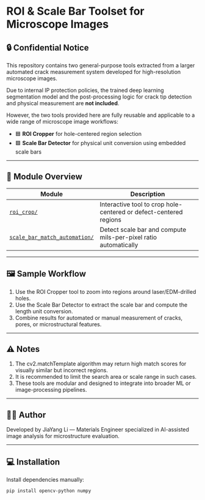 # ROI & Scale Bar Toolset for Microscope Images

## 🔒 Confidential Notice

This repository contains two general-purpose tools extracted from a larger automated crack measurement system developed for high-resolution microscope images.

Due to internal IP protection policies, the trained deep learning segmentation model and the post-processing logic for crack tip detection and physical measurement are **not included**.

However, the two tools provided here are fully reusable and applicable to a wide range of microscope image workflows:
- 🟦 **ROI Cropper** for hole-centered region selection
- 🟩 **Scale Bar Detector** for physical unit conversion using embedded scale bars

---

## 🧭 Module Overview

| Module | Description |
|--------|-------------|
| [`roi_crop/`](./roi_crop) | Interactive tool to crop hole-centered or defect-centered regions |
| [`scale_bar_match_automation/`](./scale_bar_match_automation) | Detect scale bar and compute mils-per-pixel ratio automatically |

---

## 🖼 Sample Workflow

1. Use the ROI Cropper tool to zoom into regions around laser/EDM-drilled holes.
2. Use the Scale Bar Detector to extract the scale bar and compute the length unit conversion.
3. Combine results for automated or manual measurement of cracks, pores, or microstructural features.

---

## ⚠️ Notes
1. The cv2.matchTemplate algorithm may return high match scores for visually similar but incorrect regions.
2. It is recommended to limit the search area or scale range in such cases.
3. These tools are modular and designed to integrate into broader ML or image-processing pipelines.


---

## 👨‍💻 Author
Developed by JiaYang Li — Materials Engineer specialized in AI-assisted image analysis for microstructure evaluation.

---

## 💻 Installation


Install dependencies manually:

```bash
pip install opencv-python numpy



